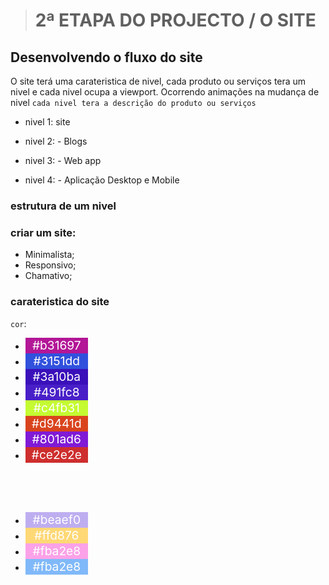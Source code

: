 > # 2ª ETAPA DO PROJECTO / O SITE

## Desenvolvendo o fluxo do site 

  O site terá uma carateristica de nivel, cada produto ou serviços tera um nivel e
  cada nivel ocupa a viewport. Ocorrendo animações na mudança de nivel 
  `cada nivel tera a descrição do produto ou serviços` 


  - nivel 1: site

  - nivel 2: - Blogs
  - nivel 3: - Web app
  - nivel 4: - Aplicação Desktop e Mobile
### estrutura de um nivel

### criar um site:
* Minimalista;
* Responsivo;
* Chamativo;

### carateristica do site 
  `cor`:
  - <div style="width:100px;height:25px;background-color:#b31697;color:#FEFEFE;font-size:1.2rem;text-align:center">#b31697</div>
  
  - <div style="width:100px;height:25px;background-color:#3151dd;color:#FEFEFE;font-size:1.2rem;text-align:center">#3151dd</div>

  - <div style="width:100px;height:25px;background-color:#3a10ba;color:#FEFEFE;font-size:1.2rem;text-align:center">#3a10ba</div>

  - <div style="width:100px;height:25px;background-color:#491fc8 ;color:#FEFEFE;font-size:1.2rem;text-align:center">#491fc8</div>

  - <div style="width:100px;height:25px;background-color:#c4fb31 ;color:#FEFEFE;font-size:1.2rem;text-align:center">#c4fb31</div>

  - <div style="width:100px;height:25px;background-color:#d9441d;color:#FEFEFE;font-size:1.2rem;text-align:center">#d9441d</div>

  - <div style="width:100px;height:25px;background-color:#801ad6;color:#FEFEFE;font-size:1.2rem;text-align:center">#801ad6</div>

  - <div style="width:100px;height:25px;background-color:#ce2e2e;color:#FEFEFE;font-size:1.2rem;text-align:center">#ce2e2e</div>
<br>  
<br>
<br>

  - <div style="width:100px;height:25px;background-color:#beaef0;color:#FEFEFE;font-size:1.2rem;text-align:center">#beaef0</div>
  - <div style="width:100px;height:25px;background-color:#ffd876;color:#FEFEFE;font-size:1.2rem;text-align:center">#ffd876</div>

  - <div style="width:100px;height:25px;background-color:#fba2e8;color:#FEFEFE;font-size:1.2rem;text-align:center">#fba2e8</div>

  - <div style="width:100px;height:25px;background-color:#80b9f9;color:#FEFEFE;font-size:1.2rem;text-align:center">#fba2e8</div>
